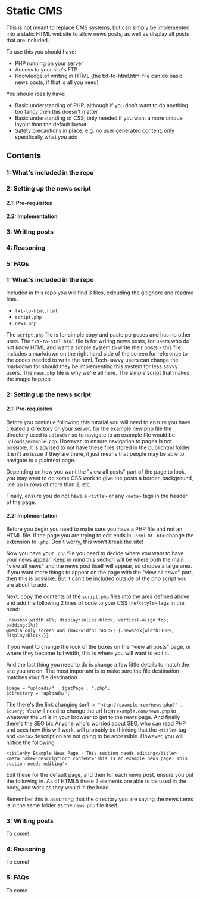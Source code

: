 # Static CMS
This is not meant to replace CMS systems, but can simply be implemented into a static HTML website to allow news posts, as well as display all posts that are included.

To use this you should have:
* PHP running on your server
* Access to your site's FTP
* Knowledge of writing in HTML (the txt-to-html.html file can do basic news posts, if that is all you need)

You should ideally have:
* Basic understanding of PHP; although if you don't want to do anything too fancy then this doesn't matter
* Basic understanding of CSS; only needed if you want a more unique layout than the default layout
* Safety precautions in place; e.g. no user generated content, only specifically what _you_ add
 
## Contents
### 1: What's included in the repo
### 2: Setting up the news script
#### 2.1: Pre-requisites
#### 2.2: Implementation
### 3: Writing posts
### 4: Reasoning
### 5: FAQs

### 1: What's included in the repo
Included in this repo you will find 3 files, exlcuding the gitignore and readme files.
* `txt-to-html.html`
* `script.php`
* `news.php`

The `script.php` file is for simple copy and paste purposes and has no other uses.
The `txt-to-html.html` file is for writing news posts, for users who do not know HTML and want a simple system to write their posts - this file includes a markdown on the right hand side of the screen for reference to the codes needed to write the html. Tech-savvy users can change the markdown for should they be implementing this system for less savvy users.
The `news.php` file is why we're all here. The simple script that makes the magic happen

### 2: Setting up the news script
#### 2.1: Pre-requisites
Before you continue following this tutorial you will need to ensure you have created a directory on your server, for the example new.php file the directory used is `uploads/` so to navigate to an example file would be `uploads/example.php`. However, to ensure navigation to pages is not possible, it is advised to not have these files stored in the publichtml folder. It isn't an issue if they are there, it just means that people may be able to navigate to a plaintext page.

Depending on how you want the "view all posts" part of the page to look, you may want to do some CSS work to give the posts a border, background, line up in rows of more than 2, etc.

Finally, ensure you do not have a `<title>` or any `<meta>` tags in the header of the page.

#### 2.2: Implementation
Before you begin you need to make sure you have a PHP file and not an HTML file. If the page you are trying to edit ends in `.html` or `.htm` change the extension to `.php`. Don't worry, this won't break the site!

Now you have your `.php` file you need to decide where you want to have your news appear. Keep in mind this section will be where both the main "view all news" and the news post itself will appear, so choose a large area. If you want more things to appear on the page with the "view all news" part, then this is possible. But it can't be included outside of the php script you are about to add.

Next, copy the contents of the `script.php` files into the area defined above and add the following 2 lines of code to your CSS file/`<style>` tags in the head:
```
.newsbox{width:48%; display:inline-block; vertical-align:top; padding:1%;}
@media only screen and (max-width: 580px) {.newsbox{width:100%; display:block;}}
```

If you want to change the look of the boxes on the "view all posts" page, or where they become full width, this is where you will want to edit it.

And the last thing you need to do is change a few little details to match the site you are on.
The most important is to make sure the file destination matches your file destination
```
$page = "uploads/" . $getPage . ".php";
$directory = 'uploads/';
```
The there's the link changing
`$url = "http://example.com/news.php?" . $query;`
You will need to change the url from `example.com/news.php` to whatever the url is in your browser to get to the news page.
And finally there's the SEO bit. Anyone who's worried about SEO, who can read PHP and sees how this will work, will probably be thinking that the `<title>` tag and `<meta>` description are not going to be accessible. However, you will notice the following
```
<title>My Example News Page - This section needs editing</title>
<meta name="description" content="This is an example news page. This section needs editing">
```
Edit these for the default page, and then for each news post, ensure you put the following in. As of HTML5 these 2 elements are able to be used in the body, and work as they would in the head.

Remember this is assuming that the directory you are saving the news items is in the same folder as the `news.php` file itself.

### 3: Writing posts
To come!

### 4: Reasoning
To come!

### 5: FAQs
To come


